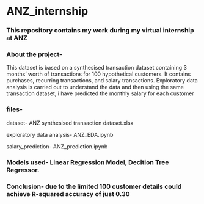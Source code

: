 # ANZ_internship
### This repository contains my work during my virtual internship at ANZ

### About the project-
  This dataset is based on a synthesised transaction dataset containing 3 months’ worth of transactions for 100 hypothetical customers. It contains purchases, recurring transactions, and salary transactions. Exploratory data analysis is carried out to understand the data and then using the same transaction dataset, i have predicted the monthly salary for each customer

### files- 

dataset- ANZ synthesised transaction dataset.xlsx

exploratory data analysis- ANZ_EDA.ipynb

salary_prediction- ANZ_prediction.ipynb

### Models used- Linear Regression Model, Decition Tree Regressor.

### Conclusion- due to the limited 100 customer details could achieve R-squared accuracy of just 0.30
